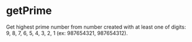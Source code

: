 # getPrime
Get highest prime number from number created with at least one of digits: 9, 8, 7, 6, 5, 4, 3, 2, 1 (ex: 987654321, 987654312).
